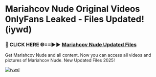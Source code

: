 # Mariahcov Nude Original Videos 0nlyFans Leaked - Files Updated! (iywd)

<h3>🔴 CLICK HERE 🌐==►► <a href="https://tinyurl.com/yrmya6cz" rel="nofollow">Mariahcov Nude Updated Files</a></h3>

Get Mariahcov Nude and all content. Now you can access all videos and pictures of Mariahcov Nude. New Updated Files 2025!

[![iywd](https://i.imgur.com/FMdXYCs.gif)](https://tinyurl.com/yrmya6cz)
